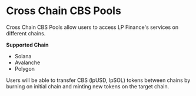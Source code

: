 # Cross Chain CBS Pools

Cross Chain CBS Pools allow users to access LP Finance's services on different chains.

**Supported Chain**

* Solana
* Avalanche
* Polygon

Users will be able to transfer CBS (lpUSD, lpSOL) tokens between chains by burning on initial chain and minting new tokens on the target chain.
